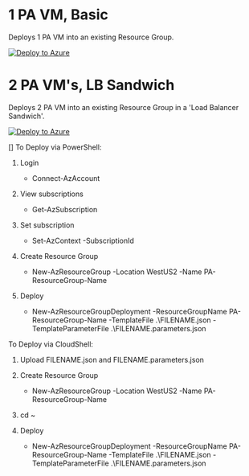 # 1 PA VM, Basic
Deploys 1 PA VM into an existing Resource Group.

[![Deploy to Azure](https://aka.ms/deploytoazurebutton)](https://portal.azure.com/#create/Microsoft.Template/uri/https%3A%2F%2Fcnetpalotraining.blob.core.windows.net%2Farm-public%2Fcnet-pa1.json)

# 2 PA VM's, LB Sandwich
Deploys 2 PA VM into an existing Resource Group in a 'Load Balancer Sandwich'.

[![Deploy to Azure](https://aka.ms/deploytoazurebutton)](https://portal.azure.com/#create/Microsoft.Template/uri/https%3A%2F%2Fcnetpalotraining.blob.core.windows.net%2Farm-public%2Fgpa-deploy.json)

[]
To Deploy via PowerShell:

1. Login
    + Connect-AzAccount

1. View subscriptions
    + Get-AzSubscription

1. Set subscription
    + Set-AzContext -SubscriptionId <ID>

1. Create Resource Group
    + New-AzResourceGroup -Location WestUS2 -Name PA-ResourceGroup-Name

1. Deploy
    + New-AzResourceGroupDeployment -ResourceGroupName PA-ResourceGroup-Name -TemplateFile .\FILENAME.json -TemplateParameterFile .\FILENAME.parameters.json


To Deploy via CloudShell:
1. Upload FILENAME.json and FILENAME.parameters.json

1. Create Resource Group
    + New-AzResourceGroup -Location WestUS2 -Name PA-ResourceGroup-Name
1. cd ~
1. Deploy
    + New-AzResourceGroupDeployment -ResourceGroupName PA-ResourceGroup-Name -TemplateFile .\FILENAME.json -TemplateParameterFile .\FILENAME.parameters.json